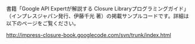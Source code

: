 書籍「Google API Expertが解説する Closure Libraryプログラミングガイド」（インプレスジャパン発行、伊藤千光 著）の掲載サンプルコードです。詳細は以下のページをご覧ください。

http://impress-closure-book.googlecode.com/svn/trunk/index.html